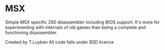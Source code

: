 MSX
===

Simple MSX specific Z80 disassembler including BIOS support. It's more for experimenting with internals of old games than 
being a complete and functioning disassembler.

Created by T.Luyben 
All code falls under BSD licence 
